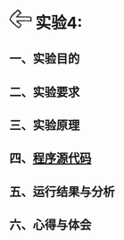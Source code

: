 # [<img style="width:40px;transform:rotate(180deg);" src="../../../assets/image/back.jpg"/>](../index.md) 实验4:

## 一、实验目的

## 二、实验要求

## 三、实验原理

## 四、[程序源代码](../../code/index.md)

## 五、运行结果与分析

## 六、心得与体会
